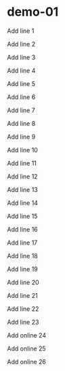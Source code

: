 # demo-01

Add line 1

Add line 2

Add line 3

Add line 4

Add line 5

Add line 6

Add line 7

Add line 8

Add line 9

Add line 10

Add line 11

Add line 12

Add line 13

Add line 14

Add line 15

Add line 16

Add line 17

Add line 18

Add line 19

Add line 20

Add line 21

Add line 22

Add line 23

Add online 24

Add online 25

Add online 26
